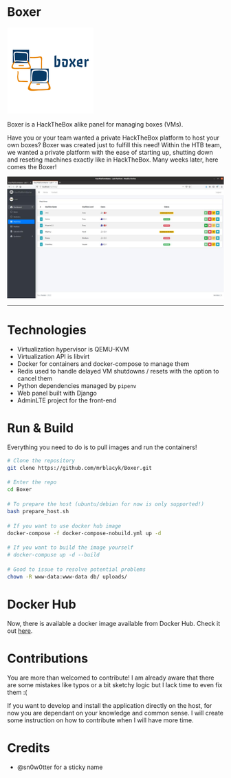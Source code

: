 # Boxer

![Boxer Logo](boxer-logo.png)

Boxer is a HackTheBox alike panel for managing boxes (VMs).

Have you or your team wanted a private HackTheBox platform to host your own boxes? Boxer was created just to fulfill this need! Within the HTB team, we wanted a private platform with the ease of starting up, shutting down and reseting machines exactly like in HackTheBox. Many weeks later, here comes the Boxer!

![Boxer Page](EUoZCSoXYAEjPbe.jpeg)

---

# Technologies

* Virtualization hypervisor is QEMU-KVM
* Virtualization API is libvirt
* Docker for containers and docker-compose to manage them
* Redis used to handle delayed VM shutdowns / resets with the option to cancel them
* Python dependencies managed by `pipenv`
* Web panel built with Django
* AdminLTE project for the front-end

# Run & Build

Everything you need to do is to pull images and run the containers!

```bash
# Clone the repository
git clone https://github.com/mrblacyk/Boxer.git

# Enter the repo
cd Boxer

# To prepare the host (ubuntu/debian for now is only supported!)
bash prepare_host.sh

# If you want to use docker hub image
docker-compose -f docker-compose-nobuild.yml up -d

# If you want to build the image yourself
# docker-compuse up -d --build

# Good to issue to resolve potential problems
chown -R www-data:www-data db/ uploads/
```

# Docker Hub

Now, there is available a docker image available from Docker Hub. Check it out [here](https://hub.docker.com/r/mrbl4cyk/boxer).

# Contributions

You are more than welcomed to contribute! I am already aware that there are some mistakes like typos or a bit sketchy logic but I lack time to even fix them :(

If you want to develop and install the application directly on the host, for now you are dependant on your knowledge and common sense. I will create some instruction on how to contribute when I will have more time.


# Credits

* @sn0w0tter for a sticky name
